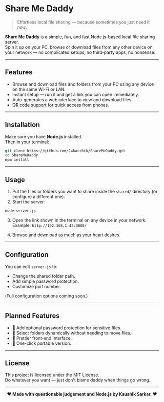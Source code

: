 # Share Me Daddy

> Effortless local file sharing — because sometimes you just need it _now_.

**Share Me Daddy** is a simple, fun, and fast Node.js-based local file sharing server.  
Spin it up on your PC, browse or download files from any other device on your network — no complicated setups, no third-party apps, no nonsense.

---

## Features

- Browse and download files and folders from your PC using any device on the same Wi-Fi or LAN.
- Instant setup — run it and get a link you can open immediately.
- Auto-generates a web interface to view and download files.
- QR code support for quick access from phones.

---

## Installation

Make sure you have **Node.js** installed.  
Then in your terminal:

```bash
git clone https://github.com/24kaushik/ShareMeDaddy.git
cd ShareMeDaddy
npm install
```

---

## Usage

1. Put the files or folders you want to share inside the `shared/` directory (or configure a different one).
2. Start the server:

```bash
node server.js
```

3. Open the link shown in the terminal on any device in your network.  
   Example: `http://192.168.1.42:3000/`

4. Browse and download as much as your heart desires.

---

## Configuration

You can edit `server.js` to:

- Change the shared folder path.
- Add simple password protection.
- Customize port number.

(Full configuration options coming soon.)

---

## Planned Features

- 🔐 Add optional password protection for sensitive files.
- 📂 Select folders dynamically without needing to move files.
- 🎨 Prettier front-end interface.
- 🚀 One-click portable version.

---

## License

This project is licensed under the MIT License.  
Do whatever you want — just don't blame daddy when things go wrong.

---

<center><b>❤️ Made with questionable judgement and Node.js by Kaushik Sarkar. ❤️</b></center>
